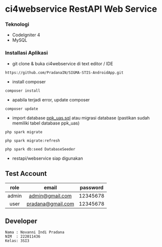 # ci4webservice RestAPI Web Service

### Teknologi

* CodeIgniter 4
* MySQL 


### Installasi Aplikasi

* git clone & buka ci4webservice di text editor / IDE
```
https://github.com/PradanaIN/SIGMA-STIS-AndroidApp.git
```
* install composer
```
composer install
```
* apabila terjadi error, update composer
```
composer update
```
* import database [ppk_uas.sql](https://github.com/PradanaIN/SIGMA-STIS-AndroidApp/blob/main/ppk_uas.sql) atau migrasi database (pastikan sudah memiliki tabel database ppk_uas)
```
php spark migrate
```
```
php spark migrate:refresh
```
```
php spark db:seed DatabaseSeeder
```
* restapi/webservice siap digunakan

## Test Account
| role  | email  | password |
| :------------: |:---------------:| :-----:|
| admin      | admin@gmail.com | 12345678 |
| user      | pradana@gmail.com     |   12345678 |

## Developer
```
Nama : Novanni Indi Pradana
NIM  : 222011436
Kelas: 3SI3
```
